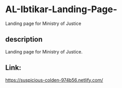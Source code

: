 # AL-Ibtikar-Landing-Page-
Landing page for Ministry of Justice

## description
Landing page for Ministry of Justice.

## Link:
https://suspicious-colden-974b56.netlify.com/

